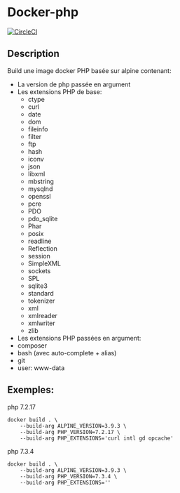 # Docker-php 

[![CircleCI](https://circleci.com/gh/philippe-vandermoere/docker-php/tree/master.svg?style=svg)](https://circleci.com/gh/philippe-vandermoere/docker-php/tree/master)

## Description
Build une image docker PHP basée sur alpine contenant:
- La version de php passée en argument
- Les extensions PHP de base:
    - ctype
    - curl
    - date
    - dom
    - fileinfo
    - filter
    - ftp
    - hash
    - iconv
    - json
    - libxml
    - mbstring
    - mysqlnd
    - openssl
    - pcre
    - PDO
    - pdo_sqlite
    - Phar
    - posix
    - readline
    - Reflection
    - session
    - SimpleXML
    - sockets
    - SPL
    - sqlite3
    - standard
    - tokenizer
    - xml
    - xmlreader
    - xmlwriter
    - zlib
- Les extensions PHP passées en argument:
- composer
- bash (avec auto-complete + alias)
- git
- user: www-data

## Exemples:

php 7.2.17

```
docker build . \
    --build-arg ALPINE_VERSION=3.9.3 \
    --build-arg PHP_VERSION=7.2.17 \
    --build-arg PHP_EXTENSIONS='curl intl gd opcache'
```

php 7.3.4

```
docker build . \
    --build-arg ALPINE_VERSION=3.9.3 \
    --build-arg PHP_VERSION=7.3.4 \
    --build-arg PHP_EXTENSIONS=''
```

